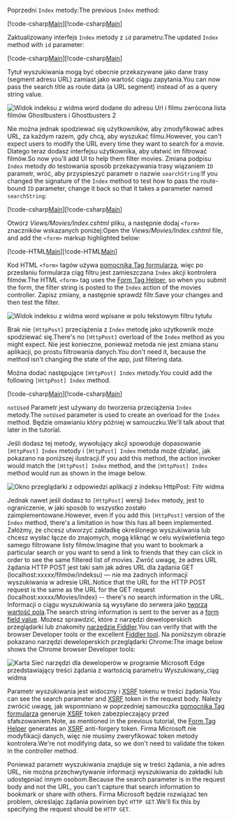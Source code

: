 <!--
[!code-html[Main](../../tutorials/first-mvc-app/start-mvc/sample/MvcMovie/Views/Shared/_Layout.cshtml?highlight=7,31)]


[!code-csharp[Main](../../tutorials/first-mvc-app/start-mvc/sample/MvcMovie/Controllers/MoviesController.cs?name=snippet_1stSearch)]

[!code-csharp[Main](../../tutorials/first-mvc-app/start-mvc/sample/MvcMovie/Controllers/MoviesController.cs?name=snippet_SearchNull)]

![Index view](../../tutorials/first-mvc-app/search/_static/ghost.png)


[!code-csharp[Main](../../tutorials/first-mvc-app/start-mvc/sample/MvcMovie/Startup.cs?highlight=5&name=snippet_1)]

--> 

<span data-ttu-id="7f4cb-101">Poprzedni `Index` metody:</span><span class="sxs-lookup"><span data-stu-id="7f4cb-101">The previous `Index` method:</span></span>

<span data-ttu-id="7f4cb-102">[!code-csharp[Main](../../tutorials/first-mvc-app/start-mvc/sample/MvcMovie/Controllers/MoviesController.cs?highlight=1,8&name=snippet_1stSearch)]</span><span class="sxs-lookup"><span data-stu-id="7f4cb-102">[!code-csharp[Main](../../tutorials/first-mvc-app/start-mvc/sample/MvcMovie/Controllers/MoviesController.cs?highlight=1,8&name=snippet_1stSearch)]</span></span>

<span data-ttu-id="7f4cb-103">Zaktualizowany interfejs `Index` metody z `id` parametru:</span><span class="sxs-lookup"><span data-stu-id="7f4cb-103">The updated `Index` method with `id` parameter:</span></span>

<span data-ttu-id="7f4cb-104">[!code-csharp[Main](../../tutorials/first-mvc-app/start-mvc/sample/MvcMovie/Controllers/MoviesController.cs?highlight=1,8&name=snippet_SearchID)]</span><span class="sxs-lookup"><span data-stu-id="7f4cb-104">[!code-csharp[Main](../../tutorials/first-mvc-app/start-mvc/sample/MvcMovie/Controllers/MoviesController.cs?highlight=1,8&name=snippet_SearchID)]</span></span>

<span data-ttu-id="7f4cb-105">Tytuł wyszukiwania mogą być obecnie przekazywane jako dane trasy (segment adresu URL) zamiast jako wartość ciągu zapytania.</span><span class="sxs-lookup"><span data-stu-id="7f4cb-105">You can now pass the search title as route data (a URL segment) instead of as a query string value.</span></span>

![Widok indeksu z widma word dodane do adresu Url i filmu zwrócona lista filmów Ghostbusters i Ghostbusters 2](../../tutorials/first-mvc-app/search/_static/g2.png)

<span data-ttu-id="7f4cb-107">Nie można jednak spodziewać się użytkowników, aby zmodyfikować adres URL, za każdym razem, gdy chcą, aby wyszukać filmu.</span><span class="sxs-lookup"><span data-stu-id="7f4cb-107">However, you can't expect users to modify the URL every time they want to search for a movie.</span></span> <span data-ttu-id="7f4cb-108">Dlatego teraz dodasz interfejsu użytkownika, aby ułatwić im filtrować filmów.</span><span class="sxs-lookup"><span data-stu-id="7f4cb-108">So now you'll add UI to help them filter movies.</span></span> <span data-ttu-id="7f4cb-109">Zmiana podpisu `Index` metody do testowania sposób przekazywania trasy wiązaniem `ID` parametr, wróć, aby przyspieszyć parametr o nazwie `searchString`:</span><span class="sxs-lookup"><span data-stu-id="7f4cb-109">If you changed the signature of the `Index` method to test how to pass the route-bound `ID` parameter, change it back so that it takes a parameter named `searchString`:</span></span>

<span data-ttu-id="7f4cb-110">[!code-csharp[Main](../../tutorials/first-mvc-app/start-mvc/sample/MvcMovie/Controllers/MoviesController.cs?highlight=1&name=snippet_1stSearch)]</span><span class="sxs-lookup"><span data-stu-id="7f4cb-110">[!code-csharp[Main](../../tutorials/first-mvc-app/start-mvc/sample/MvcMovie/Controllers/MoviesController.cs?highlight=1&name=snippet_1stSearch)]</span></span>

<span data-ttu-id="7f4cb-111">Otwórz *Views/Movies/Index.cshtml* pliku, a następnie dodaj `<form>` znaczników wskazanych poniżej:</span><span class="sxs-lookup"><span data-stu-id="7f4cb-111">Open the *Views/Movies/Index.cshtml* file, and add the `<form>` markup highlighted below:</span></span>

<span data-ttu-id="7f4cb-112">[!code-HTML[Main](../../tutorials/first-mvc-app/start-mvc/sample/MvcMovie/Views/Movies/IndexForm1.cshtml?highlight=10-16&range=4-21)]</span><span class="sxs-lookup"><span data-stu-id="7f4cb-112">[!code-HTML[Main](../../tutorials/first-mvc-app/start-mvc/sample/MvcMovie/Views/Movies/IndexForm1.cshtml?highlight=10-16&range=4-21)]</span></span>

<span data-ttu-id="7f4cb-113">Kod HTML `<form>` tagów używa [pomocnika Tag formularza](../../mvc/views/working-with-forms.md), więc po przesłaniu formularza ciąg filtru jest zamieszczana `Index` akcji kontrolera filmów.</span><span class="sxs-lookup"><span data-stu-id="7f4cb-113">The HTML `<form>` tag uses the [Form Tag Helper](../../mvc/views/working-with-forms.md), so when you submit the form, the filter string is posted to the `Index` action of the movies controller.</span></span> <span data-ttu-id="7f4cb-114">Zapisz zmiany, a następnie sprawdź filtr.</span><span class="sxs-lookup"><span data-stu-id="7f4cb-114">Save your changes and then test the filter.</span></span>

![Widok indeksu z widma word wpisane w polu tekstowym filtru tytułu](../../tutorials/first-mvc-app/search/_static/filter.png)

<span data-ttu-id="7f4cb-116">Brak nie `[HttpPost]` przeciążenia z `Index` metodę jako użytkownik może spodziewać się.</span><span class="sxs-lookup"><span data-stu-id="7f4cb-116">There's no `[HttpPost]` overload of the `Index` method as you might expect.</span></span> <span data-ttu-id="7f4cb-117">Nie jest konieczne, ponieważ metoda nie jest zmiana stanu aplikacji, po prostu filtrowania danych.</span><span class="sxs-lookup"><span data-stu-id="7f4cb-117">You don't need it, because the method isn't changing the state of the app, just filtering data.</span></span>

<span data-ttu-id="7f4cb-118">Można dodać następujące `[HttpPost] Index` metody.</span><span class="sxs-lookup"><span data-stu-id="7f4cb-118">You could add the following `[HttpPost] Index` method.</span></span>

<span data-ttu-id="7f4cb-119">[!code-csharp[Main](../../tutorials/first-mvc-app/start-mvc/sample/MvcMovie/Controllers/MoviesController.cs?highlight=1&name=snippet_SearchPost)]</span><span class="sxs-lookup"><span data-stu-id="7f4cb-119">[!code-csharp[Main](../../tutorials/first-mvc-app/start-mvc/sample/MvcMovie/Controllers/MoviesController.cs?highlight=1&name=snippet_SearchPost)]</span></span>

<span data-ttu-id="7f4cb-120">`notUsed` Parametr jest używany do tworzenia przeciążenia `Index` metody.</span><span class="sxs-lookup"><span data-stu-id="7f4cb-120">The `notUsed` parameter is used to create an overload for the `Index` method.</span></span> <span data-ttu-id="7f4cb-121">Będzie omawianiu który później w samouczku.</span><span class="sxs-lookup"><span data-stu-id="7f4cb-121">We'll talk about that later in the tutorial.</span></span>

<span data-ttu-id="7f4cb-122">Jeśli dodasz tej metody, wywołujący akcji spowoduje dopasowanie `[HttpPost] Index` metody i `[HttpPost] Index` metoda może działać, jak pokazano na poniższej ilustracji.</span><span class="sxs-lookup"><span data-stu-id="7f4cb-122">If you add this method, the action invoker would match the `[HttpPost] Index` method, and the `[HttpPost] Index` method would run as shown in the image below.</span></span>

![Okno przeglądarki z odpowiedzi aplikacji z indeksu HttpPost: Filtr widma](../../tutorials/first-mvc-app/search/_static/fo.png)

<span data-ttu-id="7f4cb-124">Jednak nawet jeśli dodasz to `[HttpPost]` wersji `Index` metody, jest to ograniczenie, w jaki sposób to wszystko zostało zaimplementowane.</span><span class="sxs-lookup"><span data-stu-id="7f4cb-124">However, even if you add this `[HttpPost]` version of the `Index` method, there's a limitation in how this has all been implemented.</span></span> <span data-ttu-id="7f4cb-125">Załóżmy, że chcesz utworzyć zakładkę określonego wyszukiwania lub chcesz wysłać łącze do znajomych, mogą kliknąć w celu wyświetlenia tego samego filtrowane listy filmów.</span><span class="sxs-lookup"><span data-stu-id="7f4cb-125">Imagine that you want to bookmark a particular search or you want to send a link to friends that they can click in order to see the same filtered list of movies.</span></span> <span data-ttu-id="7f4cb-126">Zwróć uwagę, że adres URL żądania HTTP POST jest taki sam jak adres URL dla żądania GET (localhost:xxxxx/filmów/indeksu) — nie ma żadnych informacji wyszukiwania w adresie URL.</span><span class="sxs-lookup"><span data-stu-id="7f4cb-126">Notice that the URL for the HTTP POST request is the same as the URL for the GET request (localhost:xxxxx/Movies/Index) -- there's no search information in the URL.</span></span> <span data-ttu-id="7f4cb-127">Informacji o ciągu wyszukiwania są wysyłane do serwera jako [tworzą wartość pola](https://developer.mozilla.org/docs/Learn/HTML/Forms/Sending_and_retrieving_form_data).</span><span class="sxs-lookup"><span data-stu-id="7f4cb-127">The search string information is sent to the server as a [form field value](https://developer.mozilla.org/docs/Learn/HTML/Forms/Sending_and_retrieving_form_data).</span></span> <span data-ttu-id="7f4cb-128">Możesz sprawdzić, które z narzędzi deweloperskich przeglądarki lub znakomity [narzędzie Fiddler](http://www.telerik.com/fiddler).</span><span class="sxs-lookup"><span data-stu-id="7f4cb-128">You can verify that with the browser Developer tools or the excellent [Fiddler tool](http://www.telerik.com/fiddler).</span></span> <span data-ttu-id="7f4cb-129">Na poniższym obrazie pokazano narzędzi deweloperskich przeglądarki Chrome:</span><span class="sxs-lookup"><span data-stu-id="7f4cb-129">The image below shows the Chrome browser Developer tools:</span></span>

![Karta Sieć narzędzi dla deweloperów w programie Microsoft Edge przedstawiający treści żądania z wartością parametru Wyszukiwany_ciąg widma](../../tutorials/first-mvc-app/search/_static/f12_rb.png)

<span data-ttu-id="7f4cb-131">Parametr wyszukiwania jest widoczny i [XSRF](../../security/anti-request-forgery.md) tokenu w treści żądania.</span><span class="sxs-lookup"><span data-stu-id="7f4cb-131">You can see the search parameter and [XSRF](../../security/anti-request-forgery.md) token in the request body.</span></span> <span data-ttu-id="7f4cb-132">Należy zwrócić uwagę, jak wspomniano w poprzedniej samouczka [pomocnika Tag formularza](../../mvc/views/working-with-forms.md) generuje [XSRF](../../security/anti-request-forgery.md) token zabezpieczający przed sfałszowaniem.</span><span class="sxs-lookup"><span data-stu-id="7f4cb-132">Note, as mentioned in the previous tutorial, the [Form Tag Helper](../../mvc/views/working-with-forms.md) generates an [XSRF](../../security/anti-request-forgery.md) anti-forgery token.</span></span> <span data-ttu-id="7f4cb-133">Firma Microsoft nie modyfikacji danych, więc nie musimy zweryfikować token metody kontrolera.</span><span class="sxs-lookup"><span data-stu-id="7f4cb-133">We're not modifying data, so we don't need to validate the token in the controller method.</span></span>

<span data-ttu-id="7f4cb-134">Ponieważ parametr wyszukiwania znajduje się w treści żądania, a nie adres URL, nie można przechwytywanie informacji wyszukiwania do zakładki lub udostępniać innym osobom.</span><span class="sxs-lookup"><span data-stu-id="7f4cb-134">Because the search parameter is in the request body and not the URL, you can't capture that search information to bookmark or share with others.</span></span> <span data-ttu-id="7f4cb-135">Firma Microsoft będzie rozwiązać ten problem, określając żądania powinien być `HTTP GET`.</span><span class="sxs-lookup"><span data-stu-id="7f4cb-135">We'll fix this by specifying the request should be `HTTP GET`.</span></span>
